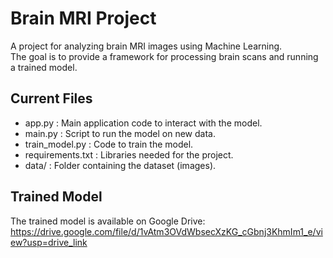 # Brain MRI Project

A project for analyzing brain MRI images using Machine Learning.  
The goal is to provide a framework for processing brain scans and running a trained model.

## Current Files

- app.py : Main application code to interact with the model.  
- main.py : Script to run the model on new data.  
- train_model.py : Code to train the model.  
- requirements.txt : Libraries needed for the project.  
- data/ : Folder containing the dataset (images).  

## Trained Model

The trained model is available on Google Drive:  
https://drive.google.com/file/d/1vAtm3OVdWbsecXzKG_cGbnj3KhmIm1_e/view?usp=drive_link
